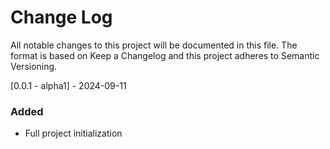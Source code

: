 # Change Log
All notable changes to this project will be documented in this file. 
The format is based on Keep a Changelog and this project adheres to Semantic Versioning.

[0.0.1 - alpha1] - 2024-09-11
### Added
* Full project initialization